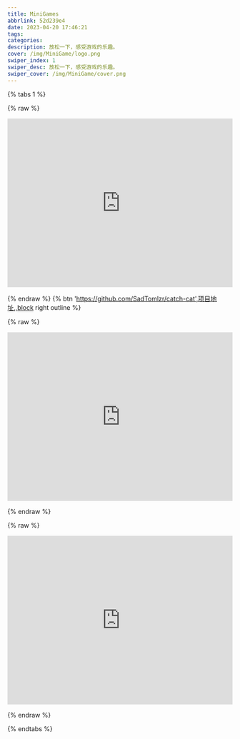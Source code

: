```yaml
---
title: MiniGames
abbrlink: 52d239e4
date: 2023-04-20 17:46:21
tags:
categories:
description: 放松一下，感受游戏的乐趣。
cover: /img/MiniGame/logo.png
swiper_index: 1
swiper_desc: 放松一下，感受游戏的乐趣。
swiper_cover: /img/MiniGame/cover.png
---  
```


{% tabs 1 %}  

<!-- tab Catch Cat -->
{% raw %}
<div class="aspect-ratio" >
    <iframe src="https://ganlvtech.github.io/phaser-catch-the-cat/" scrolling="no" border="0" frameborder="0" framespacing="0" high_quality="1" danmaku="1" allowfullscreen=""></iframe>
</div>

<style>
  .aspect-ratio {
    position: relative;
    width: 100%;
    height: 0;
    padding-bottom: 75%;
    margin: 3% auto;
    text-align: center;
  }
  .aspect-ratio iframe {
    position: absolute;
    top: 0;
    left: 0;
    width: 100%;
    height: 100%;
  }
  @media screen and (max-width:500px){
    .aspect-ratio{
        padding-bottom:100%;
        position:relative!important;
        overflow:hidden!important;
        position:relative;
        width:100%;
        height:0;
        margin:3% auto;
        text-align:center
    }
    canvas{
            width:570px!important;height:501px!important
    }
    iframe{
            position:absolute;transform:scale(.6)!important;width:570px!important;height:570px!important;left:-120px!important;top:-100px!important
    }
  }
</style>
{% endraw %}
{% btn 'https://github.com/SadTomlzr/catch-cat',项目地址,,block right outline %}  
<!-- endtab --> 

<!-- tab MiniGames -->
{% raw %}
<div class="aspect-ratio" >
    <iframe src="https://demonisblack.com/code/2022/minigames/game/" scrolling="no" border="0" frameborder="0" framespacing="0" high_quality="1" danmaku="1" allowfullscreen="" loading="lazy"></iframe>
</div>
{% endraw %}
<!-- endtab --> 

<!-- tab Downhill Ski -->
{% raw %}
<div class="aspect-ratio" >
    <iframe src="https://demonisblack.com/code/2022/downhillski/game/"scrolling="no" border="0" frameborder="0" framespacing="0" high_quality="1" danmaku="1" allowfullscreen="" loading="lazy"></iframe>
</div>
{% endraw %}
<!-- endtab --> 


{% endtabs %}  